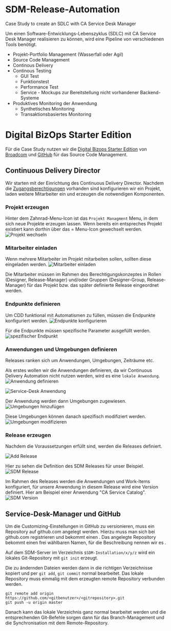 # SDM-Release-Automation
Case Study to create an SDLC with CA Service Desk Manager

Um einen Software-Entwicklungs-Lebenszyklus (SDLC) mit CA Service Desk Manager realisieren zu können, wird eine Pipeline von verschiedenen Tools benötigt.

* Projekt-Portfolio Management (Wasserfall oder Agil)
* Source Code Management
* Continous Delivery 
* Continous Testing
	* GUI Test
	* Funktionstest
	* Performance Test
	* Service - Mockups zur Bereitstellung nicht vorhandener Backend-Systeme
* Produktives Monitoring der Anwendung
	* Synthetisches Monitoring
	* Transaktionsbasiertes Monitoring

# Digital BizOps Starter Edition
Für die Case Study nutzen wir die [Digital Bizops Starter Edition](https://www.broadcom.com/info/enterprise/starter-edition-software) von [Broadcom](https://www.broadcom.com) und [GitHub](https://github.com) für das Source Code Management.

## Continuous Delivery Director

Wir starten mit der Einrichtung des Continuous Delivery Director.
Nachdem die [Zugangsberechtigungen](https://cddirector.io/cdd/sign-in.jsp?task=signup) vorhanden sind konfigurieren wir ein Projekt, laden weitere Mitarbeiter ein und erzeugen die notwendigen Komponenten.

### Projekt erzeugen
Hinter dem Zahnrad-Menu-Icon ist das ```Projekt Managment``` Menu, in dem sich neue Projekte erzeugen lassen. Wenn bereits ein entspreches Projekt existiert kann dorthin über das = Menu-Icon gewechselt werden.
![Projekt wechseln](CDD/Create_Project.png)

### Mitarbeiter einladen
Wenn mehrere Mitarbeiter im Projekt mitarbeiten sollen, sollten diese eingeladen werden.
![Mitarbeiter einladen](CDD/Invite_Colleagues.png)

Die Mitarbeiter müssen im Rahmen des Berechtigungskonzeptes in Rollen (Designer, Release-Manager) und/oder Gruppen (Designer-Group, Release-Manager) für das Projekt bzw. das später definierte Release eingeordnet werden.
### Endpunkte definieren
Um CDD funktional mit Automatismen zu füllen, müssen die Endpunkte konfiguriert werden. 
![Endpunkte konfigurieren](CDD/Add_Endpoints.png)

Für die Endpunkte müssen spezifische Parameter ausgefüllt werden.
![spezifischer Endpunkt](CDD/GitHub_Endpoint.png)

### Anwendungen und Umgebungen definieren
Releases ranken sich um Anwendungen, Umgebungen, Zeiträume etc.

Als erstes wollen wir die Anwendungen definieren, da wir Continuous Delivery Automation nicht nutzen werden, wird es eine ```lokale Anwendung```.
![Anwendung definieren](CDD/Add_Applications.png)

![Service-Desk Anwendung](CDD/Service_Desk_Application.png)

Der Anwendung werden dann Umgebungen zugewiesen.
![Umgebungen hinzufügen](CDD/Add_Application_Environments.png)

Diese Umgebungen können danach spezifisch modifiziert werden.
![Umgebungen modifizieren](CDD/Modify_Environments.png)

### Release erzeugen
Nachdem die Voraussetzungen erfüllt sind, werden die Releases definiert. 

![Add Release](CDD/Add_Release.png)

Hier zu sehen die Definition des SDM Releases für unser Beispiel.
![SDM Release](CDD/SDM_Release.png)

Im Rahmen des Releases werden die Anwendungen und Work-Items konfiguriert, für unsere Anwendung in diesem Release wird eine Version definiert. Hier am Beispiel einer Anwendung "CA Service Catalog".
![SDM Version](CDD/Set_Application_Version.png)

## Service-Desk-Manager und GitHub
Um die Customizing-Einstellungen in GitHub zu versionieren, muss ein Repository auf github.com angelegt werden. Hierzu muss man sich bei github.com registrieren und bekommt einen <gitbenutzer>. Das angelegte Repository bekommt einen frei wählbaren Namen, für die Beschreibung nennen wir es <gitrepository>.

Auf dem SDM-Server im Verzeichnis ```$SDM-Installation/x/y/z``` wird ein lokales Git-Repository mit ```git init``` erzeugt.

Die zu ändernden Dateien werden dann in die richtigen Verzeichnisse kopiert und per ```git add```, ```git commit``` normal bearbeitet.
Das lokale Repository muss einmalig mit dem erzeugten remote Repository verbunden werden.

```
git remote add origin https://github.com/<gitbenutzer>/<gitrepository>.git
git push -u origin master
```

Danach kann das lokale Verzeichnis ganz normal bearbeitet werden und die entsprechenden Git-Befehle sorgen dann für das Branch-Management und die Synchronisation mit dem Remote-Repository.


